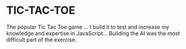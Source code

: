 # TIC-TAC-TOE
The popular Tic Tac Toe game ... I build it to test and increase my knowledge and expertise in JavaScript... Building the AI was the most difficult part of the exercise.
